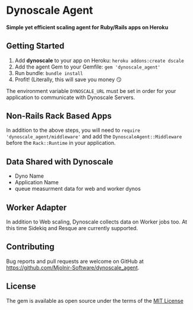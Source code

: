 # Dynoscale Agent

#### Simple yet efficient scaling agent for Ruby/Rails apps on Heroku

## Getting Started

1. Add __dynoscale__ to your app on Heroku: `heroku addons:create dscale`
2. Add the agent Gem to your Gemfile: `gem 'dynoscale_agent'`
3. Run bundle:  `bundle install`
4. Profit! (Literally, this will save you money 😏

The environment variable `DYNOSCALE_URL` must be set in order for your application to communicate with Dynoscale Servers.

## Non-Rails Rack Based Apps

In addition to the above steps, you will need to `require 'dynoscale_agent/middleware'` and add the `DynoscaleAgent::Middleware` before the `Rack::Runtime` in your application.

## Data Shared with Dynoscale

* Dyno Name
* Application Name
* queue measurment data for web and worker dynos

## Worker Adapter

In addition to Web scaling, Dynoscale collects data on Worker jobs too. At this time Sidekiq and Resque are currently supported.

## Contributing

Bug reports and pull requests are welcome on GitHub at https://github.com/Mjolnir-Software/dynoscale_agent.

## License

The gem is available as open source under the terms of the [MIT License](http://opensource.org/licenses/MIT)
